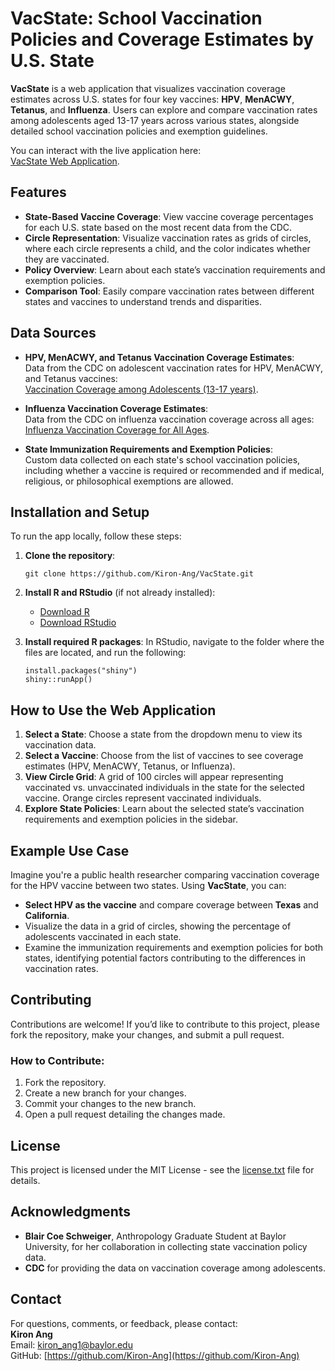 # VacState: School Vaccination Policies and Coverage Estimates by U.S. State

**VacState** is a web application that visualizes vaccination coverage estimates across U.S. states for four key vaccines: **HPV**, **MenACWY**, **Tetanus**, and **Influenza**. Users can explore and compare vaccination rates among adolescents aged 13-17 years across various states, alongside detailed school vaccination policies and exemption guidelines. 

You can interact with the live application here:  
[VacState Web Application](https://kiron.shinyapps.io/vacstate).

## Features

- **State-Based Vaccine Coverage**: View vaccine coverage percentages for each U.S. state based on the most recent data from the CDC.
- **Circle Representation**: Visualize vaccination rates as grids of circles, where each circle represents a child, and the color indicates whether they are vaccinated.
- **Policy Overview**: Learn about each state’s vaccination requirements and exemption policies.
- **Comparison Tool**: Easily compare vaccination rates between different states and vaccines to understand trends and disparities.

## Data Sources

- **HPV, MenACWY, and Tetanus Vaccination Coverage Estimates**:  
  Data from the CDC on adolescent vaccination rates for HPV, MenACWY, and Tetanus vaccines:  
  [Vaccination Coverage among Adolescents (13-17 years)](https://data.cdc.gov/Teen-Vaccinations/Vaccination-Coverage-among-Adolescents-13-17-Years/ee48-w5t6).

- **Influenza Vaccination Coverage Estimates**:  
  Data from the CDC on influenza vaccination coverage across all ages:  
  [Influenza Vaccination Coverage for All Ages](https://data.cdc.gov/Flu-Vaccinations/Influenza-Vaccination-Coverage-for-All-Ages-6-Mont/vh55-3he6).

- **State Immunization Requirements and Exemption Policies**:  
  Custom data collected on each state's school vaccination policies, including whether a vaccine is required or recommended and if medical, religious, or philosophical exemptions are allowed.

## Installation and Setup

To run the app locally, follow these steps:

1. **Clone the repository**:
   ```
   git clone https://github.com/Kiron-Ang/VacState.git
   ```

2. **Install R and RStudio** (if not already installed):
   - [Download R](https://cran.r-project.org/)
   - [Download RStudio](https://posit.co/download/rstudio-desktop/)

3. **Install required R packages**:
   In RStudio, navigate to the folder where the files are located, and run the following:
	 ```
   install.packages("shiny")
	 shiny::runApp()
   ```

## How to Use the Web Application

1. **Select a State**: Choose a state from the dropdown menu to view its vaccination data.
2. **Select a Vaccine**: Choose from the list of vaccines to see coverage estimates (HPV, MenACWY, Tetanus, or Influenza).
3. **View Circle Grid**: A grid of 100 circles will appear representing vaccinated vs. unvaccinated individuals in the state for the selected vaccine. Orange circles represent vaccinated individuals.
4. **Explore State Policies**: Learn about the selected state’s vaccination requirements and exemption policies in the sidebar.

## Example Use Case

Imagine you're a public health researcher comparing vaccination coverage for the HPV vaccine between two states. Using **VacState**, you can:

- **Select HPV as the vaccine** and compare coverage between **Texas** and **California**.
- Visualize the data in a grid of circles, showing the percentage of adolescents vaccinated in each state.
- Examine the immunization requirements and exemption policies for both states, identifying potential factors contributing to the differences in vaccination rates.

## Contributing

Contributions are welcome! If you’d like to contribute to this project, please fork the repository, make your changes, and submit a pull request.

### How to Contribute:
1. Fork the repository.
2. Create a new branch for your changes.
3. Commit your changes to the new branch.
4. Open a pull request detailing the changes made.

## License

This project is licensed under the MIT License - see the [license.txt](license.txt) file for details.

## Acknowledgments

- **Blair Coe Schweiger**, Anthropology Graduate Student at Baylor University, for her collaboration in collecting state vaccination policy data.
- **CDC** for providing the data on vaccination coverage among adolescents.

## Contact

For questions, comments, or feedback, please contact:  
**Kiron Ang**  
Email: [kiron_ang1@baylor.edu](mailto:kiron_ang1@baylor.edu)  
GitHub: [https://github.com/Kiron-Ang](https://github.com/Kiron-Ang)